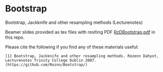 # Bootstrap
Bootstrap, Jackknife and other resampling methods (Lecturenotes)



Beamer slides provided as tex files with reslting PDF [RzDBootstrap.pdf](RzDBootstrap.pdf)   in this repo.

Please cite the following if you find any of these materials useful:

```
[1] Bootstrap, Jackknife and other resampling methods. Rozenn Dahyot, Lecturenotes Trinity College Dublin 2007. 
(https://github.com/Roznn/Bootstrap/)
```

